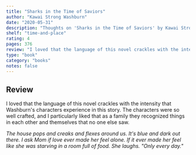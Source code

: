```yaml
---
title: "Sharks in the Time of Saviors"
author: "Kawai Strong Washburn"
date: "2020-05-31"
description: "Thoughts on 'Sharks in the Time of Saviors' by Kawai Strong Washburn."
shelf: "time-and-place"
rating: 4
pages: 376
review: "I loved that the language of this novel crackles with the intensity that Washburn's characters experience in this story. The characters were so well crafted, and I particularly liked that as a family they recognized things in each other and themselves that no one else saw. <br/><br/><i>The house pops and creaks and flexes around us. It's blue and dark out there. I ask Mom if love ever made her feel alone. If it ever made her feel like she was starving in a room full of food. She laughs. 'Only every day.'</i>"
type: "book"
category: "books"
notes: false
---
```


## Review

I loved that the language of this novel crackles with the intensity that Washburn's characters experience in this story. The characters were so well crafted, and I particularly liked that as a family they recognized things in each other and themselves that no one else saw.

_The house pops and creaks and flexes around us. It's blue and dark out there. I ask Mom if love ever made her feel alone. If it ever made her feel like she was starving in a room full of food. She laughs. "Only every day."_

